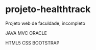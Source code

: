 # projeto-healthtrack
Projeto web de faculdade, incompleto


JAVA
MVC
ORACLE

HTML5
CSS
BOOTSTRAP



